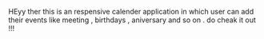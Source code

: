 HEyy ther 
this is an respensive calender application in which user can add their events like meeting , birthdays , aniversary and so on . 
do cheak it out  !!!
